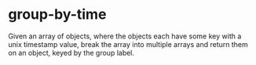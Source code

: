 group-by-time
=============

Given an array of objects, where the objects each have some key with a unix timestamp value, break the array into multiple arrays and return them on an object, keyed by the group label.
